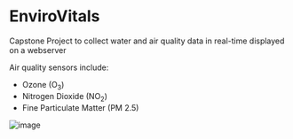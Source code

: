 # EnviroVitals
Capstone Project to collect water and air quality data in real-time displayed on a webserver

Air quality sensors include:
- Ozone (O<sub>3</sub>)
- Nitrogen Dioxide (NO<sub>2</sub>)
- Fine Particulate Matter (PM 2.5)

![image](https://github.com/user-attachments/assets/169edc87-d6cc-4c56-8996-81274b228f1f)
